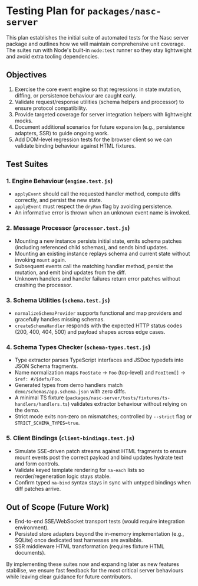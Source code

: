 # Testing Plan for `packages/nasc-server`

This plan establishes the initial suite of automated tests for the Nasc server package and outlines how we will maintain comprehensive unit coverage. The suites run with Node's built-in `node:test` runner so they stay lightweight and avoid extra tooling dependencies.

## Objectives

1. Exercise the core event engine so that regressions in state mutation, diffing, or persistence behaviour are caught early.
2. Validate request/response utilities (schema helpers and processor) to ensure protocol compatibility.
3. Provide targeted coverage for server integration helpers with lightweight mocks.
4. Document additional scenarios for future expansion (e.g., persistence adapters, SSR) to guide ongoing work.
5. Add DOM-level regression tests for the browser client so we can validate binding behaviour against HTML fixtures.

## Test Suites

### 1. Engine Behaviour (`engine.test.js`)
- `applyEvent` should call the requested handler method, compute diffs correctly, and persist the new state.
- `applyEvent` must respect the `dryRun` flag by avoiding persistence.
- An informative error is thrown when an unknown event name is invoked.

### 2. Message Processor (`processor.test.js`)
- Mounting a new instance persists initial state, emits schema patches (including referenced child schemas), and sends bind updates.
- Mounting an existing instance replays schema and current state without invoking `mount` again.
- Subsequent events call the matching handler method, persist the mutation, and emit bind updates from the diff.
- Unknown handlers and handler failures return error patches without crashing the processor.

### 3. Schema Utilities (`schema.test.js`)
- `normalizeSchemaProvider` supports functional and map providers and gracefully handles missing schemas.
- `createSchemaHandler` responds with the expected HTTP status codes (200, 400, 404, 500) and payload shapes across edge cases.

### 4. Schema Types Checker (`schema-types.test.js`)
- Type extractor parses TypeScript interfaces and JSDoc typedefs into JSON Schema fragments.
- Name normalization maps `FooState` → `Foo` (top-level) and `FooItem[]` → `$ref: #/$defs/Foo`.
- Generated types from demo handlers match `demo/schemas/app.schema.json` with zero diffs.
- A minimal TS fixture (`packages/nasc-server/tests/fixtures/ts-handlers/handlers.ts`) validates extractor behaviour without relying on the demo.
- Strict mode exits non‑zero on mismatches; controlled by `--strict` flag or `STRICT_SCHEMA_TYPES=true`.

### 5. Client Bindings (`client-bindings.test.js`)
- Simulate SSE-driven patch streams against HTML fragments to ensure mount events post the correct payload and bind updates hydrate text and form controls.
- Validate keyed template rendering for `na-each` lists so reorder/regeneration logic stays stable.
- Confirm typed `na-bind` syntax stays in sync with untyped bindings when diff patches arrive.

## Out of Scope (Future Work)
- End-to-end SSE/WebSocket transport tests (would require integration environment).
- Persisted store adapters beyond the in-memory implementation (e.g., SQLite) once dedicated test harnesses are available.
- SSR middleware HTML transformation (requires fixture HTML documents).

By implementing these suites now and expanding later as new features stabilise, we ensure fast feedback for the most critical server behaviours while leaving clear guidance for future contributors.
